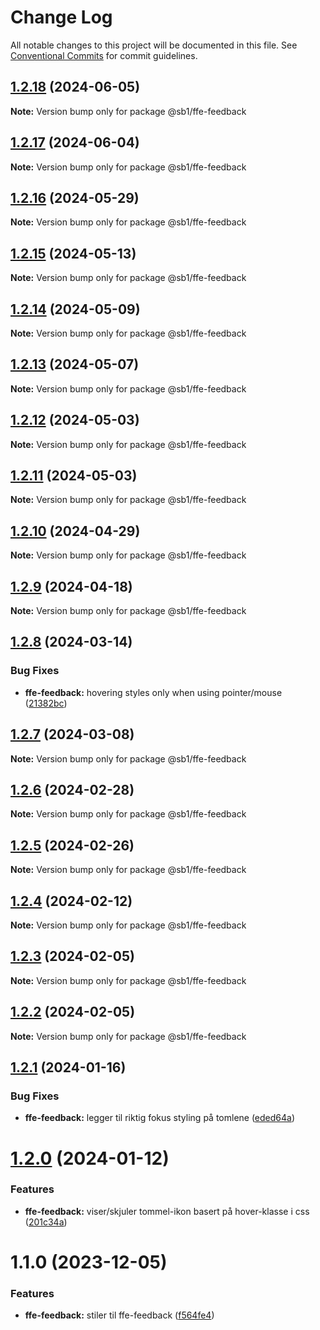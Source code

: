 # Change Log

All notable changes to this project will be documented in this file.
See [Conventional Commits](https://conventionalcommits.org) for commit guidelines.

## [1.2.18](https://github.com/SpareBank1/designsystem/compare/@sb1/ffe-feedback@1.2.17...@sb1/ffe-feedback@1.2.18) (2024-06-05)

**Note:** Version bump only for package @sb1/ffe-feedback





## [1.2.17](https://github.com/SpareBank1/designsystem/compare/@sb1/ffe-feedback@1.2.16...@sb1/ffe-feedback@1.2.17) (2024-06-04)

**Note:** Version bump only for package @sb1/ffe-feedback

## [1.2.16](https://github.com/SpareBank1/designsystem/compare/@sb1/ffe-feedback@1.2.15...@sb1/ffe-feedback@1.2.16) (2024-05-29)

**Note:** Version bump only for package @sb1/ffe-feedback

## [1.2.15](https://github.com/SpareBank1/designsystem/compare/@sb1/ffe-feedback@1.2.14...@sb1/ffe-feedback@1.2.15) (2024-05-13)

**Note:** Version bump only for package @sb1/ffe-feedback

## [1.2.14](https://github.com/SpareBank1/designsystem/compare/@sb1/ffe-feedback@1.2.13...@sb1/ffe-feedback@1.2.14) (2024-05-09)

**Note:** Version bump only for package @sb1/ffe-feedback

## [1.2.13](https://github.com/SpareBank1/designsystem/compare/@sb1/ffe-feedback@1.2.12...@sb1/ffe-feedback@1.2.13) (2024-05-07)

**Note:** Version bump only for package @sb1/ffe-feedback

## [1.2.12](https://github.com/SpareBank1/designsystem/compare/@sb1/ffe-feedback@1.2.11...@sb1/ffe-feedback@1.2.12) (2024-05-03)

**Note:** Version bump only for package @sb1/ffe-feedback

## [1.2.11](https://github.com/SpareBank1/designsystem/compare/@sb1/ffe-feedback@1.2.10...@sb1/ffe-feedback@1.2.11) (2024-05-03)

**Note:** Version bump only for package @sb1/ffe-feedback

## [1.2.10](https://github.com/SpareBank1/designsystem/compare/@sb1/ffe-feedback@1.2.9...@sb1/ffe-feedback@1.2.10) (2024-04-29)

**Note:** Version bump only for package @sb1/ffe-feedback

## [1.2.9](https://github.com/SpareBank1/designsystem/compare/@sb1/ffe-feedback@1.2.8...@sb1/ffe-feedback@1.2.9) (2024-04-18)

**Note:** Version bump only for package @sb1/ffe-feedback

## [1.2.8](https://github.com/SpareBank1/designsystem/compare/@sb1/ffe-feedback@1.2.7...@sb1/ffe-feedback@1.2.8) (2024-03-14)

### Bug Fixes

-   **ffe-feedback:** hovering styles only when using pointer/mouse ([21382bc](https://github.com/SpareBank1/designsystem/commit/21382bcb55fc07255b564408a25d20d942fe9449))

## [1.2.7](https://github.com/SpareBank1/designsystem/compare/@sb1/ffe-feedback@1.2.6...@sb1/ffe-feedback@1.2.7) (2024-03-08)

**Note:** Version bump only for package @sb1/ffe-feedback

## [1.2.6](https://github.com/SpareBank1/designsystem/compare/@sb1/ffe-feedback@1.2.5...@sb1/ffe-feedback@1.2.6) (2024-02-28)

**Note:** Version bump only for package @sb1/ffe-feedback

## [1.2.5](https://github.com/SpareBank1/designsystem/compare/@sb1/ffe-feedback@1.2.4...@sb1/ffe-feedback@1.2.5) (2024-02-26)

**Note:** Version bump only for package @sb1/ffe-feedback

## [1.2.4](https://github.com/SpareBank1/designsystem/compare/@sb1/ffe-feedback@1.2.3...@sb1/ffe-feedback@1.2.4) (2024-02-12)

**Note:** Version bump only for package @sb1/ffe-feedback

## [1.2.3](https://github.com/SpareBank1/designsystem/compare/@sb1/ffe-feedback@1.2.2...@sb1/ffe-feedback@1.2.3) (2024-02-05)

**Note:** Version bump only for package @sb1/ffe-feedback

## [1.2.2](https://github.com/SpareBank1/designsystem/compare/@sb1/ffe-feedback@1.2.1...@sb1/ffe-feedback@1.2.2) (2024-02-05)

**Note:** Version bump only for package @sb1/ffe-feedback

## [1.2.1](https://github.com/SpareBank1/designsystem/compare/@sb1/ffe-feedback@1.2.0...@sb1/ffe-feedback@1.2.1) (2024-01-16)

### Bug Fixes

-   **ffe-feedback:** legger til riktig fokus styling på tomlene ([eded64a](https://github.com/SpareBank1/designsystem/commit/eded64a5753c50535e862f368d759ae6e0fa312a))

# [1.2.0](https://github.com/SpareBank1/designsystem/compare/@sb1/ffe-feedback@1.1.0...@sb1/ffe-feedback@1.2.0) (2024-01-12)

### Features

-   **ffe-feedback:** viser/skjuler tommel-ikon basert på hover-klasse i css ([201c34a](https://github.com/SpareBank1/designsystem/commit/201c34a769f8e0fb7663e6e4103a38475a3b6248))

# 1.1.0 (2023-12-05)

### Features

-   **ffe-feedback:** stiler til ffe-feedback ([f564fe4](https://github.com/SpareBank1/designsystem/commit/f564fe447f0eb80572669d5765e78e02ea756f7f))
